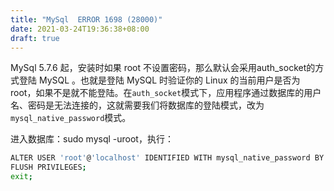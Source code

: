 ```yaml
---
title: "MySql  ERROR 1698 (28000)"
date: 2021-03-24T19:36:38+08:00
draft: true
---
```


MySql 5.7.6 起，安装时如果 root 不设置密码，那么默认会采用auth_socket的方式登陆 MySQL 。也就是登陆 MySQL 时验证你的 Linux 的当前用户是否为 root，如果不是就不能登陆。在`auth_socket`模式下，应用程序通过数据库的用户名、密码是无法连接的，这就需要我们将数据库的登陆模式，改为`mysql_native_password`模式。

进入数据库：sudo mysql -uroot，执行：

```bash
ALTER USER 'root'@'localhost' IDENTIFIED WITH mysql_native_password BY '';
FLUSH PRIVILEGES;
exit;
```